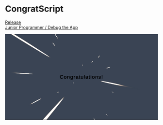 # CongratScript

[Release](https://play.unity.com/mg/other/congratscript)  
[Junior Programmer / Debug the App](https://learn.unity.com/tutorial/debug-the-app)  

![](./ingame_screenshot.png)

